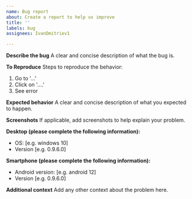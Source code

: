 ```yaml
---
name: Bug report
about: Create a report to help us improve
title: ''
labels: bug
assignees: IvanDmitriev1

---
```


**Describe the bug**
A clear and concise description of what the bug is.

**To Reproduce**
Steps to reproduce the behavior:
1. Go to '...'
2. Click on '....'
4. See error

**Expected behavior**
A clear and concise description of what you expected to happen.

**Screenshots**
If applicable, add screenshots to help explain your problem.

**Desktop (please complete the following information):**
 - OS: [e.g. windows 10]
 - Version [e.g. 0.9.6.0]

**Smartphone (please complete the following information):**
 - Android version: [e.g. android 12]
 - Version [e.g. 0.9.6.0]

**Additional context**
Add any other context about the problem here.
